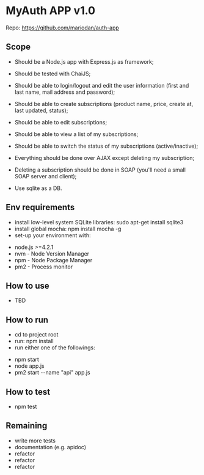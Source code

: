 MyAuth APP v1.0
===============

Repo: https://github.com/mariodan/auth-app

Scope
----------
- Should be a Node.js app with Express.js as framework;
- Should be tested with ChaiJS;
- Should be able to login/logout and edit the user information (first and last name, mail address and password);
- Should be able to create subscriptions (product name, price, create at, last updated, status);
- Should be able to edit subscriptions;
- Should be able to view a list of my subscriptions;
- Should be able to switch the status of my subscriptions (active/inactive);
 
- Everything should be done over AJAX except deleting my subscription;
- Deleting a subscription should be done in SOAP (you'll need a small SOAP server and client);
- Use sqlite as a DB.


Env requirements
----------
- install low-level system SQLite libraries: sudo apt-get install sqlite3
- install global mocha: npm install mocha -g
- set-up your environment with:
* node.js >=4.2.1
* nvm - Node Version Manager
* npm - Node Package Manager
* pm2 - Process monitor

How to use
----------
- TBD

How to run
-----------
- cd to project root
- run: npm install
- run either one of the followings:
 * npm start
 * node app.js
 * pm2 start --name "api" app.js


How to test
-----------
- npm test


Remaining
---------
- write more tests
- documentation (e.g. apidoc)
- refactor
- refactor
- refactor
